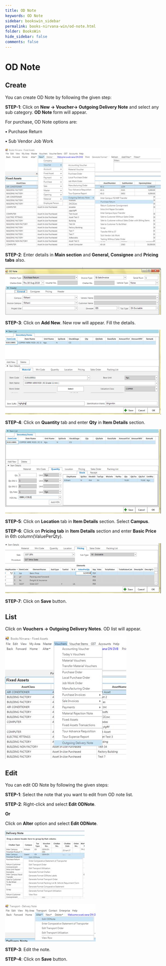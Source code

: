```yaml
---
title: OD Note
keywords: OD Note
sidebar: bookswin_sidebar
permalink: books-nirvana-win/od-note.html
folder: BooksWin
hide_sidebar: false
comments: false
---
```


# OD Note

## Create

You can create OD Note by following the given step:

**STEP-1**: Click on **New -> Voucher-> Outgoing Delivery Note** and select any sub category. **OD Note** form will appear.

For purchase, OD Note options are:

**•** Purchase Return

**•** Sub Vendor Job Work


![](/images/odnotes-create.jpg)


**STEP-2**: Enter details in **Main section** and **General, Consignee** and **Pricing tabs** also.

![](/images/odnotes-create-general.jpg)

**STEP-3**: Click on **Add New**. New row will appear. Fill the details.

![](/images/odnotes-create-general-addnew.jpg)

**STEP-4**: Click on **Quantity** tab and enter **Qty** in **Item Details** section.

![](/images/odnotes-create-general-addnew-itemdetail.jpg)

**STEP-5**: Click on **Location** tab in **Item Details** section. Select **Campus**.

 **STEP-6**: Click on **Pricing tab** in **Item Details** section and enter **Basic Price** in 6th column(ValuePerQty).

![](/images/odnotes-create-general-addnew-pricing.jpg)

  **STEP-7**: Click on **Save** button.



## List

Click on **Vouchers -> Outgoing Delivery Notes**. OD list will appear.

![](/images/odnotes-list.jpg)

## Edit

You can edit OD Note by following the given steps:

**STEP-1**: Select the note that you want to edit from OD note list.

**STEP-2**: Right-click and select **Edit ODNote**.

**Or**

Click on **Alter** option and select **Edit ODNote**.

 ![](/images/odnotes-edit.jpg)



![](/images/odnotes-edit-save.jpg)

**STEP-3**: Edit the note.

**STEP-4**: Click on **Save** button.
